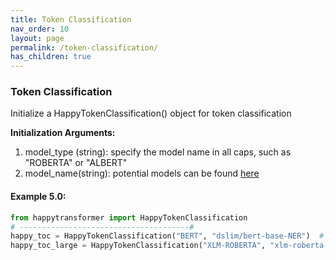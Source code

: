 ```yaml
---
title: Token Classification
nav_order: 10
layout: page
permalink: /token-classification/
has_children: true
---
```

### Token Classification  

Initialize a HappyTokenClassification() object for token classification 

**Initialization Arguments:**
 1. model_type (string): specify the model name in all caps, such as "ROBERTA" or "ALBERT"
 2. model_name(string): potential models can be found [here](https://huggingface.co/models?pipeline_tag=token-classification)
 

#### Example 5.0:
```python
from happytransformer import HappyTokenClassification
# --------------------------------------#
happy_toc = HappyTokenClassification("BERT", "dslim/bert-base-NER")  # default 
happy_toc_large = HappyTokenClassification("XLM-ROBERTA", "xlm-roberta-large-finetuned-conll03-english") 
```
